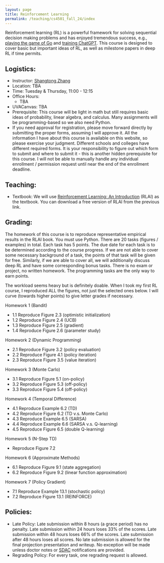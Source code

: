 ```yaml
---
layout: page
title: Reinforcement Learning
permalink: /teaching/cs4501_fall_24/index
---
```


Reinforcement learning (RL) is a powerful framework for solving sequential decision making problems
and has enjoyed tremendous success, e.g., [playing the game of Go](https://www.nature.com/articles/nature16961) and [training ChatGPT](https://chat.openai.com/auth/login).
This course is designed to cover basic but important ideas of RL, as well as milestone papers in deep RL if time permits.

## Logistics:

- Instructor: [Shangtong Zhang](/)
- Location: TBA
- Time: Tuesday & Thursday, 11:00 - 12:15  
- Office Hours: 
  - TBA 
- UVACanvas: TBA 
- Prerequisite:
  This course will be light in math but still requires basic ideas of probability, linear algebra, and calculus. Many assignments will be programming-based so we also need Python.
- If you need approval for registration,
please move forward directly by submitting the proper forms,
assuming I will approve it.
All the information I have about this course is available on this website,
so please exercise your judgment.
Different schools and colleges have different required forms.
It is your responsibility to figure out which form to submit and where to submit it - this is another hidden prerequisite for this course.
I will not be able to manually handle any individual enrollment / permission  request until near the end of the enrollment deadline.

## Teaching:
- Textbook: We will use [Reinforcement Learning: An Introduction](http://incompleteideas.net/book/the-book-2nd.html) (RLAI) as the textbook.
You can download a free version of RLAI from the previous link.
<!-- - Lectures: **All lectures are whiteboards. To encourage attendance, there will be no slides or notes. But I am sure you can find everything in RLAI.** -->
<!-- As a courtesy, -->
<!-- I will try my best to record each lecture (though not guaranteed) and post the recordings in Canvas. -->
<!-- That being said, it might be good to factor this whiteboard format into consideration when enrolling in this course. -->

## Grading:

The homework of this course is to reproduce representative empirical results in the RLAI book. 
You must use Python.
There are 20 tasks (figures / examples) in total.
Each task has 5 points.
The due date for each task is to be determined according to the course progress.
If we are not able to cover some necessary background of a task, the points of that task will be given for free.
Similarly, if we are able to cover all,
we will additionally discuss deep RL and have some corresponding bonus tasks.
There is no exam or project, no written homework.
The programming tasks are the only way to earn points.

The workload seems heavy but is definitely doable. When I took my first RL course, I reproduced ALL the figures, not just the selected ones below.
I will curve (towards higher points) to give letter grades if necessary.


Homework 1 (Bandit)
* 1.1 Reproduce Figure 2.3 (optimistic initialization)
* 1.2 Reproduce Figure 2.4 (UCB)
* 1.3 Reproduce Figure 2.5 (gradient)
* 1.4 Reproduce Figure 2.6 (parameter study)

Homework 2 (Dynamic Programming)
* 2.1 Reproduce Figure 3.2 (policy evaluation)
* 2.2 Reproduce Figure 4.1 (policy iteration)
* 2.3 Reproduce Figure 3.5 (value iteration)

Homework 3 (Monte Carlo)
* 3.1 Reproduce Figure 5.1 (on-policy)
* 3.2 Reproduce Figure 5.3 (off-policy)
* 3.3 Reproduce Figure 5.4 (off-policy)

Homework 4 (Temporal Difference)
* 4.1 Reproduce Example 6.2 (TD)
* 4.2 Reproduce Figure 6.2 (TD v.s. Monte Carlo)
* 4.3 Reproduce Example 6.5 (SARSA)
* 4.4 Reproduce Example 6.6 (SARSA v.s. Q-learning)
* 4.5 Reproduce Figure 6.5 (double Q-learning)

Homework 5 (N-Step TD)
* Reproduce Figure 7.2

Homework 6 (Approximate Methods)
* 6.1 Reproduce Figure 9.1 (state aggregation)
* 6.2 Reproduce Figure 9.2 (linear function approximation)

Homework 7 (Policy Gradient)
* 7.1 Reproduce Example 13.1 (stochastic policy)
* 7.2 Reproduce Figure 13.1 (REINFORCE)

<!-- ## Roadmap (TBA): -->

<!-- | Date  |  Comments |
|-------| ----------|
|01/18||
|01/23||
|01/25||
|01/30||
|02/01||
|02/06||
|02/08||
|02/11| HW 1 Due. Project proposal Due. |
|02/15||
|02/20| No lecture (tentative). |
|02/22||
|02/25| HW 2 Due.|
|02/27||
|02/29||
|03/05| No lecture. Spring recess.|
|03/07| No lecture. Spring recess.|
|03/10| HW 3 Due.|
|03/12||
|03/14||
|03/19||
|03/21||
|03/24| HW 4 Due.|
|03/26||
|03/28||
|04/02||
|04/04||
|04/07| HW 5 Due.|
|04/09||
|04/11||
|04/16||
|04/21| HW 6 Due.|
|04/18||
|04/23||
|04/25||
|04/30| Last lecture.|
|05/05| Project presentation and writeup due.| -->

## Policies:

- Late Policy:
Late submission within 8 hours (a grace period) has no penalty.
Late submission within 24 hours loses 33% of the scores.
Late submission within 48 hours loses 66% of the scores.
Late submission after 48 hours loses all scores.
No late submission is allowed for the final projection presentation and writeup.
No exception will be made unless doctor notes or [SDAC](https://www.studenthealth.virginia.edu/SDAC) notifications are provided.
- Regrading Policy: For every task, one regrading request is allowed. 